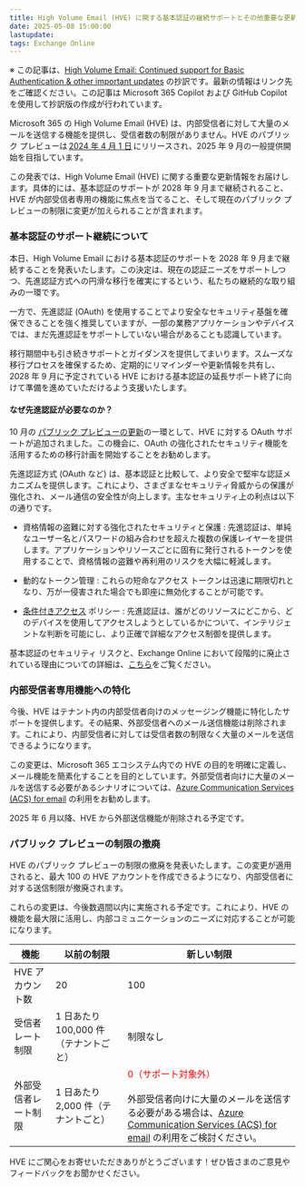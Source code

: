 ```yaml
---
title: High Volume Email (HVE) に関する基本認証の継続サポートとその他重要な更新情報
date: 2025-05-08 15:00:00
lastupdate: 
tags: Exchange Online
---
```


※ この記事は、[High Volume Email: Continued support for Basic Authentication & other important updates](https://techcommunity.microsoft.com/blog/exchange/high-volume-email-continued-support-for-basic-authentication--other-important-up/4411197) の抄訳です。最新の情報はリンク先をご確認ください。この記事は Microsoft 365 Copilot および GitHub Copilot を使用して抄訳版の作成が行われています。

Microsoft 365 の High Volume Email (HVE) は、内部受信者に対して大量のメールを送信する機能を提供し、受信者数の制限がありません。HVE のパブリック プレビューは [2024 年 4 月 1 日](https://techcommunity.microsoft.com/t5/exchange-team-blog/public-preview-high-volume-email-for-microsoft-365/ba-p/4102271) にリリースされ、2025 年 9 月の一般提供開始を目指しています。

この発表では、High Volume Email (HVE) に関する重要な更新情報をお届けします。具体的には、基本認証のサポートが 2028 年 9 月まで継続されること、HVE が内部受信者専用の機能に焦点を当てること、そして現在のパブリック プレビューの制限に変更が加えられることが含まれます。

### 基本認証のサポート継続について

本日、High Volume Email における基本認証のサポートを 2028 年 9 月まで継続することを発表いたします。この決定は、現在の認証ニーズをサポートしつつ、先進認証方式への円滑な移行を確実にするという、私たちの継続的な取り組みの一環です。

一方で、先進認証 (OAuth) を使用することでより安全なセキュリティ基盤を確保できることを強く推奨していますが、一部の業務アプリケーションやデバイスでは、まだ先進認証をサポートしていない場合があることも認識しています。

移行期間中も引き続きサポートとガイダンスを提供してまいります。スムーズな移行プロセスを確保するため、定期的にリマインダーや更新情報を共有し、2028 年 9 月に予定されている HVE における基本認証の延長サポート終了に向けて準備を進めていただけるよう支援いたします。

#### なぜ先進認証が必要なのか？

10 月の [パブリック プレビューの更新](https://techcommunity.microsoft.com/blog/exchange/updates-to-high-volume-email-hve-public-preview/4266563)の一環として、HVE に対する OAuth サポートが追加されました。この機会に、OAuth の強化されたセキュリティ機能を活用するための移行計画を開始することをお勧めします。

先進認証方式 (OAuth など) は、基本認証と比較して、より安全で堅牢な認証メカニズムを提供します。これにより、さまざまなセキュリティ脅威からの保護が強化され、メール通信の安全性が向上します。主なセキュリティ上の利点は以下の通りです。

- 資格情報の盗難に対する強化されたセキュリティと保護 : 先進認証は、単純なユーザー名とパスワードの組み合わせを超えた複数の保護レイヤーを提供します。アプリケーションやリソースごとに固有に発行されるトークンを使用することで、資格情報の盗難や再利用のリスクを大幅に軽減します。

- 動的なトークン管理 : これらの短命なアクセス トークンは迅速に期限切れとなり、万が一侵害された場合でも即座に無効化することが可能です。

- [条件付きアクセス](https://learn.microsoft.com/entra/identity/conditional-access/overview) ポリシー : 先進認証は、誰がどのリソースにどこから、どのデバイスを使用してアクセスしようとしているかについて、インテリジェントな判断を可能にし、より正確で詳細なアクセス制御を提供します。

基本認証のセキュリティ リスクと、Exchange Online において段階的に廃止されている理由についての詳細は、[こちら](https://learn.microsoft.com/exchange/clients-and-mobile-in-exchange-online/deprecation-of-basic-authentication-exchange-online)をご覧ください。

### 内部受信者専用機能への特化

今後、HVE はテナント内の内部受信者向けのメッセージング機能に特化したサポートを提供します。その結果、外部受信者へのメール送信機能は削除されます。これにより、内部受信者に対しては受信者数の制限なく大量のメールを送信できるようになります。

この変更は、Microsoft 365 エコシステム内での HVE の目的を明確に定義し、メール機能を簡素化することを目的としています。外部受信者向けに大量のメールを送信する必要があるシナリオについては、[Azure Communication Services (ACS) for email](https://learn.microsoft.com/azure/communication-services/concepts/email/email-overview) の利用をお勧めします。

2025 年 6 月以降、HVE から外部送信機能が削除される予定です。

### パブリック プレビューの制限の撤廃

HVE のパブリック プレビューの制限の撤廃を発表いたします。この変更が適用されると、最大 100 の HVE アカウントを作成できるようになり、内部受信者に対する送信制限が撤廃されます。

これらの変更は、今後数週間以内に実施される予定です。これにより、HVE の機能を最大限に活用し、内部コミュニケーションのニーズに対応することが可能になります。

| **機能** | **以前の制限** | **新しい制限** |
| --- | --- | --- |
| HVE アカウント数 | 20 | 100 |
| 受信者レート制限 | 1 日あたり 100,000 件（テナントごと） | 制限なし |
| 外部受信者レート制限 | 1 日あたり 2,000 件（テナントごと） | <span style="color:red">0（サポート対象外）</span> <br><br>外部受信者向けに大量のメールを送信する必要がある場合は、[Azure Communication Services (ACS) for email](https://learn.microsoft.com/azure/communication-services/concepts/email/email-overview) の利用をご検討ください。 |

HVE にご関心をお寄せいただきありがとうございます！ぜひ皆さまのご意見やフィードバックをお聞かせください。

